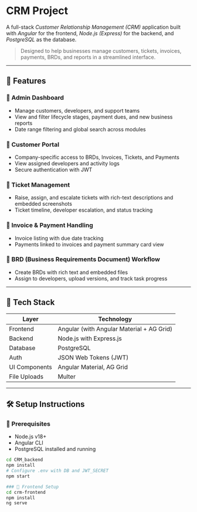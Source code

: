 # CRM Project

A full-stack *Customer Relationship Management (CRM)* application built with *Angular* for the frontend, *Node.js (Express)* for the backend, and *PostgreSQL* as the database.

> Designed to help businesses manage customers, tickets, invoices, payments, BRDs, and reports in a streamlined interface.

---

## 🚀 Features

### 🔹 Admin Dashboard
- Manage customers, developers, and support teams
- View and filter lifecycle stages, payment dues, and new business reports
- Date range filtering and global search across modules

### 🔹 Customer Portal
- Company-specific access to BRDs, Invoices, Tickets, and Payments
- View assigned developers and activity logs
- Secure authentication with JWT

### 🔹 Ticket Management
- Raise, assign, and escalate tickets with rich-text descriptions and embedded screenshots
- Ticket timeline, developer escalation, and status tracking

### 🔹 Invoice & Payment Handling
- Invoice listing with due date tracking
- Payments linked to invoices and payment summary card view

### 🔹 BRD (Business Requirements Document) Workflow
- Create BRDs with rich text and embedded files
- Assign to developers, upload versions, and track task progress

---

## 🧱 Tech Stack

| Layer         | Technology                     |
|--------------|---------------------------------|
| Frontend      | Angular (with Angular Material + AG Grid) |
| Backend       | Node.js with Express.js        |
| Database      | PostgreSQL                     |
| Auth          | JSON Web Tokens (JWT)          |
| UI Components | Angular Material, AG Grid      |
| File Uploads  | Multer                         |

---

## 🛠 Setup Instructions

### 🧩 Prerequisites
- Node.js v18+
- Angular CLI
- PostgreSQL installed and running


```bash
cd CRM_backend
npm install
# Configure .env with DB and JWT_SECRET
npm start

### 🔧 Frontend Setup
cd crm-frontend
npm install
ng serve
